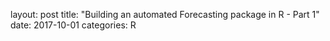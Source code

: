 layout: post
title:  "Building an automated Forecasting package in R - Part 1"
date:  2017-10-01
categories: R









